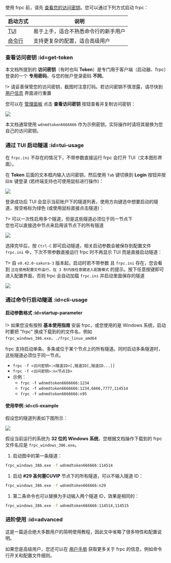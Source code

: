 <a id="running-frpc"></a>使用 frpc 前，请先 [查看您的访问密钥](#get-token)。您可以通过下列方式启动 frpc：

| 启动方式 | 说明 |
| --- | --- |
| [TUI](#tui-usage) | 易于上手，适合不熟悉命令行的新手用户 |
| [命令行](#cli-usage) | 支持更复杂的配置，适合高级用户 |

### 查看访问密钥 :id=get-token

本文档所提到的 **访问密钥**（有时也叫 **Token**）是专门用于客户端（启动器、frpc）登录的一个 **专用密码**，与您的账户登录密码 **不同**。

!> 请妥善保管您的访问密钥，截图时注意打码。若访问密钥不慎泄露，请尽快到 [用户信息](https://www.natfrp.com/user/profile) 界面进行重置

您可以在 [管理面板](https://www.natfrp.com/user/) 点击 **查看访问密钥** 按钮查看并复制访问密钥：

![](_images/get-token.png)

本文档通常使用 `wdnmdtoken6666666` 作为示例密钥，实际操作时请将其替换为您自己的访问密钥。

### 通过 TUI 启动隧道 :id=tui-usage

在 `frpc.ini` 不存在的情况下，不带参数直接运行 frpc 会打开 TUI（文本图形界面）。

在 **Token** 后面的文本框内输入访问密钥，然后使用 `Tab` 键切换到 **Login** 按钮并按 `回车` 键登录 (若终端支持也可使用鼠标进行操作)：

![](_images/tui-0.png)

登录成功后 TUI 会显示当前账户下的隧道列表，使用方向键选中想要启动的隧道，按空格标为绿色 (或使用鼠标直接点击隧道)：

?> 可以一次性启用多个隧道，但是这些隧道必须位于同一节点下  
您也可以直接选中节点来启用该节点下的所有隧道

![](_images/tui-1.png)

选择完毕后，按 `Ctrl-C` 即可启动隧道，相关启动参数会被保存到配置文件 `frpc.ini` 中，下次不带参数直接运行 frpc 时不再显示 TUI 而是直接启动隧道：

?> 自 `v0.42.0-sakura-3` 版本起，启动时若不带参数 且 `frpc.ini` 存在，您会看到 `正在使用配置文件运行，在 3 秒内按任意键进入配置模式` 的提示。按下任意按键即可进入配置界面，否则 frpc 会自动加载 `frpc.ini` 并启动里面保存的隧道

![](_images/tui-2.png)

### 通过命令行启动隧道 :id=cli-usage

#### 启动参数格式 :id=startup-parameter

!> 如果您没有按照 **基本使用指南** 安装 frpc，或您使用的是 Windows 系统，启动时要把 "frpc" 换成下载到的的文件名，例如 `frpc_windows_386.exe`、`./frpc_linux_amd64`

frpc 支持启动单条、多条或位于某个节点上的所有隧道。同时启动多条隧道时，这些隧道必须位于同一节点。

 - `frpc -f <访问密钥>:<隧道ID>[,隧道ID[,隧道ID...]]`
 - `frpc -f <访问密钥>:n<节点ID>`
 - 示例：
   - `frpc -f wdnmdtoken6666666:1234`
   - `frpc -f wdnmdtoken6666666:1234,6666,7777,114514`
   - `frpc -f wdnmdtoken6666666:n95`

#### 使用举例 :id=cli-example

假设您的隧道列表如下图所示：

![](_images/tunnel-list.png)

假设当前运行的系统为 **32 位的 Windows 系统**，您根据文档操作下载到的 frpc 文件名应是 `frpc_windows_386.exe`。

1. 启动图中的第一条隧道：
```cmd
frpc_windows_386.exe -f wdnmdtoken666666:114514
```

1. 启动 **#29 圣何塞CUVIP** 节点下的所有隧道，可以不输入隧道 ID：
```cmd
frpc_windows_386.exe -f wdnmdtoken666666:n29
```

1. 第二条命令也可以替换为手动输入两个隧道 ID，效果是相同的：
```cmd
frpc_windows_386.exe -f wdnmdtoken666666:114514,114515
```

### 进阶使用 :id=advanced

这是一篇适合绝大多数用户的简明使用教程，因此文中省略了很多特性和配置说明。

如果您是高级用户，您还可以在 [用户手册](/frpc/manual) 获取更多关于 frpc 的信息，例如命令行开关和配置文件细则。

